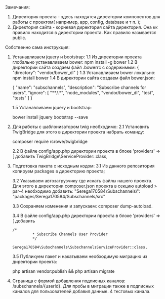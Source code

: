 Замечания:
1. Директория проекта - здесь находятся директории компонентов для работы с проектом( например, 
app, config, database и т п. );
2. Директория сайта - корневая директория сайта директория. Она кк правило находится в директории 
 проекта. Как правило называется public.
 
 Собственно сама инструкция:
 1. Устанавливаем jquery и bootstrap:
    1.1 Из директории проекта глобально устанавливаем bower: npm install -g bower
    1.2 В директории сайта создаем файл .bowerrc c содержимым:
        {
          "directory": "vendor/bower_dl"
        }
    1.3 Устанавливаем bower локально: npm install bower
    1.4 В директории сайта создаем файл bower.json:
    
    {
      "name": "subschannels",
      "description": "Subscribe channels for users",
      "ignore": [
        "**/.*",
        "node_modules",
        "vendor/bower_dl",
        "test",
        "tests"
      ]
    }
    
    1.5 Устанавливаем jquery и bootstrap:
    
    bower install jquery bootstrap --save
    
 2. Для работы с шаблонизатором twig необходимо:
    2.1 Установить TwigBridge для этого в директории проекта набрать команду:
    
    composer require rcrowe/twigbridge
    
    2.2 В файле config/app.php директории проекта в  блоке 'providers' => [
    добавить TwigBridge\ServiceProvider::class,
    
 3. Подготовка пакета с исходным кодом:
    3.1 Из данного репозитория копируем packages в директорию проекта;
                
    3.2 Указываем автозагрузчику где искать файлы нашего проекта. Для этого в директории
    composer.json проекта в секцию autoload > psr-4 необходимо добавить: "Serega170584\\Subschannels\\": "packages/Serega170584/Subschannels/src"
    
    3.3 Сохраняем изменения и запускаем: composer dump-autoload.
    
    3.4 В файле config/app.php директории проекта в  блоке 'providers' => [
        добавить 
        
        /*
                 * Subscribe Channels User Provider
                 */
                Serega170584\Subschannels\SubschannelsServiceProvider::class,
                
    3.5 Публикуем пакет и накатываем необходимую миграцию из директории проекта:
    
    php artisan vendor:publish && php artisan migrate
    
 4. Страница с формой добавления подписных каналов: /subschannels/{userId}. Для пробы 
 в миграции также в подписных каналов для пользователей добавил данные. 4 тестовых канала.
     
     

    